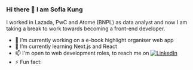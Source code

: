 ### Hi there 👋 I am Sofia Kung

I worked in Lazada, PwC and Atome (BNPL) as data analyst and now I am taking a break to work towards becoming a front-end developer.

- 🔭 I’m currently working on a e-book highlight organiser web app 
- 🌱 I’m currently learning Next.js and React 
- 📫 I'm open to web development roles, to reach me on <a href="https://www.linkedin.com/in/sofiakung/" target="_blank"><img alt="LinkedIn" src="https://img.shields.io/badge/linkedin-%230077B5.svg?&style=flat-square&logo=linkedin&logoColor=white" /></a>
- ⚡ Fun fact: 
